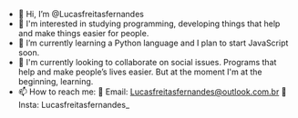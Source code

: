 - 👋 Hi, I’m @Lucasfreitasfernandes
- 👀 I'm interested in studying programming, developing things that help and make things easier for people.
- 🌱 I’m currently learning a Python language and I plan to start JavaScript soon.
- 💞️ I'm currently looking to collaborate on social issues. Programs that help and make people’s lives easier. But at the moment I'm at the beginning, learning.
- 📫 How to reach me:
  📧 Email: Lucasfreitasfernandes@outlook.com.br
  📍 Insta: Lucasfreitasfernandes_


